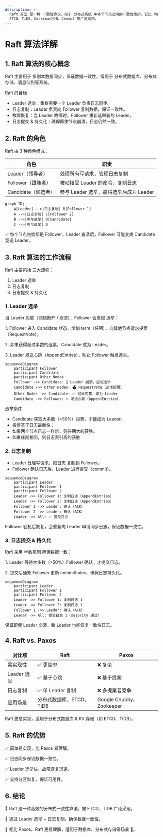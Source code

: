 ```yaml
---
description: >-
  Raft 算法 是一种 一致性协议，用于 分布式系统 中多个节点之间的一致性维护。它比 Paxos 更容易理解和实现，被
  ETCD、TiDB、CockroachDB、Consul 等广泛采用。
---
```


# Raft 算法详解

## 1. Raft 算法的核心概念

Raft 主要用于 多副本数据同步，保证数据一致性，常用于 分布式数据库、分布式存储、消息队列等系统。

Raft 的目标

* Leader 选举：集群需要一个 Leader 负责日志同步。
* 日志复制：Leader 负责向 Follower 复制数据，保证一致性。
* 故障恢复：当 Leader 故障时，Follower 重新选举新的 Leader。
* 日志提交 & 持久化：确保即使节点崩溃，日志仍然一致。

## 2. Raft 的角色

Raft 由 3 种角色组成：

| 角色             | 职责                          |
| -------------- | --------------------------- |
| Leader（领导者）    | 处理所有写请求，管理日志复制              |
| Follower（跟随者）  | 被动接受 Leader 的命令，复制日志        |
| Candidate（候选者） | 参与 Leader 选举，赢得选举后成为 Leader |

```mermaid
graph TD;
    A[Leader] -->|日志复制| B[Follower 1]
    A -->|日志复制| C[Follower 2]
    B -->|参与选举| D[Candidate]
    C -->|参与选举| D
```

✅ 每个节点初始都是 Follower，Leader 崩溃后，Follower 可能变成 Candidate 竞选 Leader。

## 3. Raft 算法的工作流程

Raft 主要包括 三大流程：

1. Leader 选举
2. 日志复制
3. 日志提交 & 持久化

### 1. Leader 选举

当 Leader 失联（网络断开 / 崩溃），Follower 会发起 选举：

1\. Follower 进入 Candidate 状态，增加 term（任期），向其他节点请求投票（RequestVote）。

2\. 如果获得超过半数的选票，Candidate 成为 Leader。

3\. Leader 发送心跳（AppendEntries），防止 Follower 触发选举。



```mermaid
sequenceDiagram
    participant Follower
    participant Candidate
    participant Other Nodes
    Follower ->> Candidate: 🚀 Leader 崩溃，启动选举
    Candidate ->> Other Nodes: 🗳 RequestVote（请求投票）
    Other Nodes ->> Candidate: ✅ 过半同意，成为 Leader
    Candidate ->> Follower: 🔥 发送心跳（AppendEntries）
```



选举条件

* Candidate 获取大多数（>50%）投票，才能成为 Leader。
* 投票基于日志最新性：
* 如果两个节点日志一样新，则任期大的获胜。
* 如果任期相同，则日志索引高的获胜

### 2. 日志复制

* Leader 处理写请求，把日志 复制到 Follower。
* Follower 确认日志后，Leader 进行提交（commit）。

```mermaid
sequenceDiagram
    participant Leader
    participant Follower 1
    participant Follower 2
    Leader ->> Follower 1: 复制日志（AppendEntries）
    Leader ->> Follower 2: 复制日志（AppendEntries）
    Follower 1 ->> Leader: 确认（ACK）
    Follower 2 ->> Leader: 确认（ACK）
    Leader ->> All: ✅ 提交日志
```



Follower 宕机后恢复，会重新向 Leader 申请同步日志，保证数据一致性。

### 3. 日志提交 & 持久化

Raft 采用 半数机制 确保数据一致：

1\. Leader 等待大多数（>50%）Follower 确认，才提交日志。

2\. 提交后通知 Follower 更新 commitIndex，确保日志持久化。

```mermaid
sequenceDiagram
    participant Leader
    participant Follower 1
    participant Follower 2
    Leader ->> Follower 1: 复制日志 1
    Leader ->> Follower 2: 复制日志 1
    Follower 1 ->> Leader: 确认（ACK）
    Leader ->> All: 提交日志 1（majority 通过）
```

保证即使 Leader 崩溃，新 Leader 也能恢复一致性日志。

## 4. Raft vs. Paxos

| 对比项       | Raft             | Paxos                   |
| --------- | ---------------- | ----------------------- |
| 易实现性      | ✅ 更简单            | ❌ 复杂                    |
| Leader 选举 | ✅ 基于心跳           | ❌ 基于提案                  |
| 日志复制      | ✅ 单 Leader 复制    | ❌ 多提案者竞争                |
| 应用场景      | 分布式数据库、ETCD、TiDB | Google Chubby、Zookeeper |

Raft 更易实现，适用于分布式数据库 & KV 存储（如 ETCD、TiDB）。

## 5. Raft 的优势

✅ 简单易实现，比 Paxos 易理解。

✅ 日志同步保证数据一致性。

✅ Leader 选举快，故障恢复迅速。

✅ 支持分区恢复，保证可用性。

## 6. 结论

🔹 Raft 是一种高效的分布式一致性算法，被 ETCD、TiDB 广泛采用。

🔹 通过 Leader 选举 + 日志复制，确保数据一致性。

🔹 相比 Paxos，Raft 更易理解，适用于数据库、分布式存储等场景 🚀。
